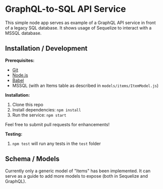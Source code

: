 # GraphQL-to-SQL API Service

This simple node app serves as example of a GraphQL API service in front of a legacy SQL database.
It shows usage of Sequelize to interact with a MSSQL database.

## Installation / Development

**Prerequisites:**

* [Git](https://git-scm.com/)
* [Node.js](https://nodejs.org/en/)
* [Babel](https://babeljs.io/docs/usage/cli/)
* MSSQL (with an Items table as described in `models/items/ItemModel.js`)

**Installation:**

1. Clone this repo
2. Install dependencies: `npm install`
3. Run the service: `npm start`

Feel free to submit pull requests for enhancements!

**Testing:**

1. `npm test` will run any tests in the `test` folder

## Schema / Models

Currently only a generic model of "Items" has been implemented. It can serve as a guide to add more models to expose (both in Sequelize and GraphQL).

